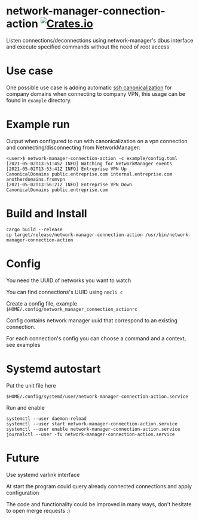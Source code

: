 # network-manager-connection-action [![Crates.io](https://img.shields.io/crates/v/network-manager-connection-action)](https://https://crates.io/crates/network-manager-connection-action)

Listen connections/deconnections using network-manager's dbus interface and execute specified commands without the need of root access

Use case
========

One possible use case is adding automatic [ssh canonicalization](https://dotfiles.tnetconsulting.net/articles/2016/0109/ssh-canonicalization.html) for company domains when connecting to company VPN, this usage can be found in `example` directory.

Example run
===========

Output when configured to run with canonicalization on a vpn connection and connecting/disconnecting from NetworkManager:
```
<user>$ network-manager-connection-action -c example/config.toml
[2021-05-02T13:51:45Z INFO] Watching for NetworkManager events
[2021-05-02T13:53:41Z INFO] Entreprise VPN Up
CanonicalDomains public.entreprise.com internal.entreprise.com anotherdomains.fromvpn
[2021-05-02T13:56:21Z INFO] Entreprise VPN Down
CanonicalDomains public.entreprise.com
```

Build and Install
=================

```
cargo build --release
cp target/release/network-manager-connection-action /usr/bin/network-manager-connection-action
```

Config
======

You need the UUID of networks you want to watch

You can find connections's UUID using `nmcli c`

Create a config file, example `$HOME/.config/network_manager_connection_actionrc`

Config contains network manager uuid that correspond to an existing connection.

For each connection's config you can choose a command and a context, see examples

Systemd autostart
=================

Put the unit file here
```
$HOME/.config/systemd/user/network-manager-connection-action.service
```

Run and enable
```
systemctl --user daemon-reload
systemctl --user start network-manager-connection-action.service
systemctl --user enable network-manager-connection-action.service
journalctl --user -fu network-manager-connection-action.service
```

Future
======

Use systemd varlink interface

At start the program could query already connected connections and apply configuration

The code and functionality could be improved in many ways, don't hesitate to open merge requests :)

